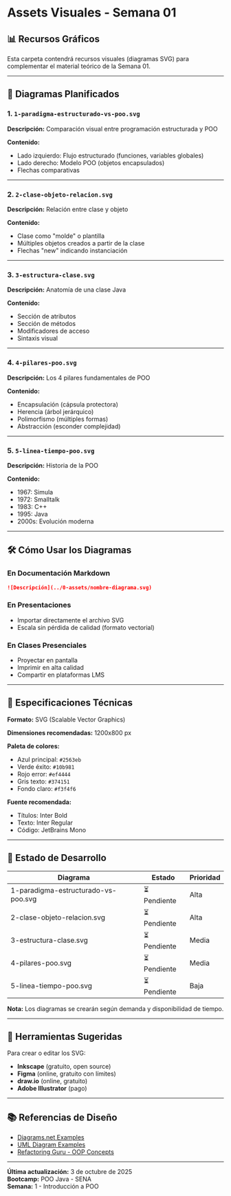# Assets Visuales - Semana 01

## 📊 Recursos Gráficos

Esta carpeta contendrá recursos visuales (diagramas SVG) para complementar el material teórico de la Semana 01.

---

## 🎨 Diagramas Planificados

### 1. `1-paradigma-estructurado-vs-poo.svg`
**Descripción:** Comparación visual entre programación estructurada y POO

**Contenido:**
- Lado izquierdo: Flujo estructurado (funciones, variables globales)
- Lado derecho: Modelo POO (objetos encapsulados)
- Flechas comparativas

---

### 2. `2-clase-objeto-relacion.svg`
**Descripción:** Relación entre clase y objeto

**Contenido:**
- Clase como "molde" o plantilla
- Múltiples objetos creados a partir de la clase
- Flechas "new" indicando instanciación

---

### 3. `3-estructura-clase.svg`
**Descripción:** Anatomía de una clase Java

**Contenido:**
- Sección de atributos
- Sección de métodos
- Modificadores de acceso
- Sintaxis visual

---

### 4. `4-pilares-poo.svg`
**Descripción:** Los 4 pilares fundamentales de POO

**Contenido:**
- Encapsulación (cápsula protectora)
- Herencia (árbol jerárquico)
- Polimorfismo (múltiples formas)
- Abstracción (esconder complejidad)

---

### 5. `5-linea-tiempo-poo.svg`
**Descripción:** Historia de la POO

**Contenido:**
- 1967: Simula
- 1972: Smalltalk
- 1983: C++
- 1995: Java
- 2000s: Evolución moderna

---

## 🛠️ Cómo Usar los Diagramas

### En Documentación Markdown

```markdown
![Descripción](../0-assets/nombre-diagrama.svg)
```

### En Presentaciones

- Importar directamente el archivo SVG
- Escala sin pérdida de calidad (formato vectorial)

### En Clases Presenciales

- Proyectar en pantalla
- Imprimir en alta calidad
- Compartir en plataformas LMS

---

## 📐 Especificaciones Técnicas

**Formato:** SVG (Scalable Vector Graphics)

**Dimensiones recomendadas:** 1200x800 px

**Paleta de colores:**
- Azul principal: `#2563eb`
- Verde éxito: `#10b981`
- Rojo error: `#ef4444`
- Gris texto: `#374151`
- Fondo claro: `#f3f4f6`

**Fuente recomendada:** 
- Títulos: Inter Bold
- Texto: Inter Regular
- Código: JetBrains Mono

---

## 🎯 Estado de Desarrollo

| Diagrama | Estado | Prioridad |
|----------|--------|-----------|
| 1-paradigma-estructurado-vs-poo.svg | ⏳ Pendiente | Alta |
| 2-clase-objeto-relacion.svg | ⏳ Pendiente | Alta |
| 3-estructura-clase.svg | ⏳ Pendiente | Media |
| 4-pilares-poo.svg | ⏳ Pendiente | Media |
| 5-linea-tiempo-poo.svg | ⏳ Pendiente | Baja |

**Nota:** Los diagramas se crearán según demanda y disponibilidad de tiempo.

---

## 🔧 Herramientas Sugeridas

Para crear o editar los SVG:

- **Inkscape** (gratuito, open source)
- **Figma** (online, gratuito con límites)
- **draw.io** (online, gratuito)
- **Adobe Illustrator** (pago)

---

## 📚 Referencias de Diseño

- [Diagrams.net Examples](https://www.diagrams.net/example-diagrams)
- [UML Diagram Examples](https://www.uml-diagrams.org/)
- [Refactoring Guru - OOP Concepts](https://refactoring.guru/design-patterns/what-is-pattern)

---

**Última actualización:** 3 de octubre de 2025  
**Bootcamp:** POO Java - SENA  
**Semana:** 1 - Introducción a POO
